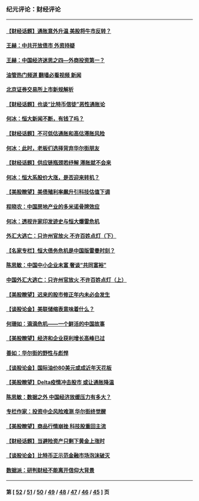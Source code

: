 ### 纪元评论：财经评论
---
#### [【财经话题】通胀意外升温 美股将牛市反转？](../../pages/nsc1026/n13370659.md?11130330) 
#### [王赫：中共开放债市 外资持疑](../../pages/nsc1026/n13366203.md?11130330) 
#### [王赫：中国经济迷思之四—外商投资第一？](../../pages/nsc1026/n13354150.md?11130330) 
#### [油管热门频道 翻墙必看视频 新闻](ok?11130330)
#### [北京证券交易所上市新规解析](../../pages/nsc1026/n13348292.md?11130330) 
#### [【财经话题】也谈“比特币信徒”恶性通胀论](../../pages/nsc1026/n13331972.md?11130330) 
#### [何冰：恒大新闻不断，有钱了吗？](../../pages/nsc1026/n13325002.md?11130330) 
#### [【财经话题】不可低估通胀和高估滞胀风险](../../pages/nsc1026/n13300505.md?11130330) 
#### [何冰：此时，老板们选择背弃华尔街朋友](../../pages/nsc1026/n13295291.md?11130330) 
#### [【财经话题】供应链瓶颈若纾解 滞胀就不会来](../../pages/nsc1026/n13286759.md?11130330) 
#### [何冰：恒大系股价大涨，是否迎来转机？](../../pages/nsc1026/n13276822.md?11130330) 
#### [【美股瞭望】美债殖利率飙升引科技估值下调](../../pages/nsc1026/n13267775.md?11130330) 
#### [程晓农：中国房地产业的多米诺骨牌效应](../../pages/nsc1026/n13259673.md?11130330) 
#### [何冰：透视许家印发迹史与恒大爆雷危机](../../pages/nsc1026/n13253937.md?11130330) 
#### [外汇大逃亡：只许州官放火 不许百姓点灯（下）](../../pages/nsc1026/n13245748.md?11130330) 
#### [【名家专栏】恒大债务危机是中国版雷曼时刻？](../../pages/nsc1026/n13242613.md?11130330) 
#### [陈思敏：中国中小企业未富 奢谈“共同富裕”](../../pages/nsc1026/n13241213.md?11130330) 
#### [中国外汇大逃亡：只许州官放火 不许百姓点灯（上）](../../pages/nsc1026/n13228773.md?11130330) 
#### [【美股瞭望】迟来的股市修正年内未必会发生](../../pages/nsc1026/n13223100.md?11130330) 
#### [【谈股论金】美联储缩表意味着什么？](../../pages/nsc1026/n13174610.md?11130330) 
#### [何珊如：滴滴危机——一个鲜活的中国故事](../../pages/nsc1026/n13151962.md?11130330) 
#### [【美股瞭望】经济和企业获利增长高峰已过](../../pages/nsc1026/n13134466.md?11130330) 
#### [善如：华尔街的野性与彪悍](../../pages/nsc1026/n13112664.md?11130330) 
#### [【谈股论金】国际油价80美元或成近年天花板](../../pages/nsc1026/n13108524.md?11130330) 
#### [【美股瞭望】Delta疫情冲击股市 或让通胀降温](../../pages/nsc1026/n13100297.md?11130330) 
#### [陈思敏：数据之外 中国经济放缓压力有多大？](../../pages/nsc1026/n13085576.md?11130330) 
#### [专栏作家：投资中企风险难测 华尔街终觉醒](../../pages/nsc1026/n13079366.md?11130330) 
#### [【美股瞭望】商品行情崩挫 科技股重回主流](../../pages/nsc1026/n13029798.md?11130330) 
#### [【财经话题】当避险资产只剩下黄金上涨时](../../pages/nsc1026/n12975626.md?11130330) 
#### [【谈股论金】比特币正示范金融市场泡沫破灭](../../pages/nsc1026/n12961769.md?11130330) 
#### [数据派：研判财经不能离开信仰大背景](../../pages/nsc1026/n12932684.md?11130330) 

---
#### 第 [ [52](./52.md?11130330) / [51](./51.md?11130330) / [50](./50.md?11130330) / [49](./49.md?11130330) / [48](./48.md?11130330) / [47](./47.md?11130330) / [46](./46.md?11130330) / [45](./45.md?11130330) ] 页
